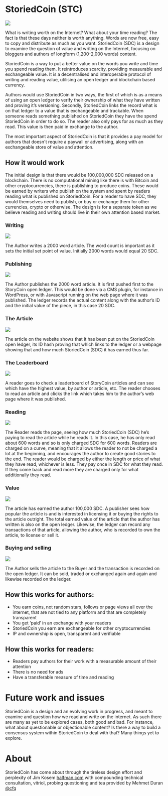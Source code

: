 # StoriedCoin (STC)

![](https://user-images.githubusercontent.com/495102/41728956-f90a5f14-756f-11e8-9f57-97c0aea29fe3.png)

What is writing worth on the Internet? What about your time reading? The fact is that these days neither is worth anything. Words are now free, easy to copy and distribute as much as you want. StoriedCoin (SDC) is a design to examine the question of value and writing on the Internet, focusing on bloggers and authors of longform (1,200-2,000 words) content.

StoriedCoin is a way to put a better value on the words you write and time you spend reading them. It reintroduces scarcity, providing measurable and exchangeable value. It is a decentralised and interoperable protocol of writing and reading value, utilising an open ledger and blockchain based currency.

Authors would use StoriedCoin in two ways, the first of which is as a means of using an open ledger to verify their ownership of what they have written and proving it’s versioning. Secondly, StoriedCoin links the record what is on that ledger to a value that is exchangeable and trackable. When someone reads something published on StoriedCoin they have the spend StoriedCoin in order to do so. The reader also only pays for as much as they read. This value is then paid in exchange to the author.

The most important aspect of StoriedCoin is that it provides a pay model for authors that doesn't require a paywall or advertising, along with an exchangeable store of value and attention.

## How it would work

The initial design is that there would be 100,000,000 SDC released on a blockchain. There is no computational mining like there is with Bitcoin and other cryptocurrencies, there is publishing to produce coins. These would be earned by writers who publish on the system and spent by readers reading what is published on StoriedCoin. For a reader to have SDC, they would themselves need to publish, or buy or exchange them for other currencies, crypto or otherwise. The design is for a separate token as we believe reading and writing should live in their own attention based market.

### Writing

![](https://user-images.githubusercontent.com/495102/40749380-b7786fa2-645b-11e8-83f9-3fd1aa58d594.png) 

The Author writes a 2000 word article. The word count is important as it sets the initial set point of value. Initially 2000 words would equal 20 SDC. 

### Publishing

![](https://user-images.githubusercontent.com/495102/40749536-39d34b52-645c-11e8-865c-0958c1fd0d11.png)

The Author publishes the 2000 word article. It is first pushed first to the StoryCoin open ledger. This would be done via a CMS plugin, for instance in WordPress, or with Javascript running on the web page where it was published. The ledger records the actual content along with the author’s ID and the initial value of the piece, in this case 20 SDC.

### The Article

![](https://user-images.githubusercontent.com/495102/41728552-f778e662-756e-11e8-8b81-02ca271dcd3c.png)

The article on the website shows that it has been put on the StoriedCoin open ledger, its ID hash proving that which links to the ledger or a webpage showing that and how much StoriedCoin (SDC) it has earned thus far.

### The Leaderboard

![](https://user-images.githubusercontent.com/495102/40749603-77829160-645c-11e8-9f2e-94083efaa5fe.png)

A reader goes to check a leaderboard of StoryCoin articles and can see which have the highest value, by author or article, etc. The reader chooses to read an article and clicks the link which takes him to the author’s web page where it was published.

### Reading

![](https://user-images.githubusercontent.com/495102/41728494-db16f108-756e-11e8-9b61-7b405cb81163.png)

The Reader reads the page, seeing how much StoriedCoin (SDC) he’s paying to read the article while he reads it. In this case, he has only read about 600 words and so is only charged SDC for 600 words. Readers are charged on a curve, meaning that it allows the reader to not be charged a lot at the beginning, and encourages the author to create good stories to the end. The reader would be charged by either the length or price of what they have read, whichever is less. They pay once in SDC for what they read. If they come back and read more they are charged only for what additionally they read.

### Value

![](https://user-images.githubusercontent.com/495102/41728621-1ff0455e-756f-11e8-8f7d-d2780a471247.png)

The article has earned the author 100,000 SDC. A publisher sees how popular the article is and is interested in licensing it or buying the rights to the article outright. The total earned value of the article that the author has written is also on the open ledger. Likewise, the ledger can record any transactions of that article, allowing the author, who is recorded to own the article, to license or sell it.

### Buying and selling

![](https://user-images.githubusercontent.com/495102/41728795-8ff06faa-756f-11e8-94b8-c2e68b4ba4cf.png)

The Author sells the article to the Buyer and the transaction is recorded on the open ledger. It can be sold, traded or exchanged again and again and likewise recorded on the ledger.

## How this works for authors:

- You earn coins, not random stars, follows or page views all over the internet, that are not tied to any platform and that are completely transparent
- You get ‘paid’ in an exchange with your readers
- StoriedCoin you earn are exchangeable for other cryptocurrencies
- IP and ownership is open, transparent and verifiable

## How this works for readers:

- Readers pay authors for their work with a measurable amount of their attention
- There is no need for ads
- Have a transferable measure of time and reading

# Future work and issues

StoriedCoin is a design and an evolving work in progress, and meant to examine and question how we read and write on the internet. As such there are many as yet to be explored cases, both good and bad. For instance, what about questionable or objectionable content? Is there a way to build a consensus system within StoriedCoin to deal with that? Many things yet to explore.

# About
StoriedCoin has come about through the tireless design effort and perplexity of Jim Kosem [halfman.com](http://www.halfman.com/) with compounding technical consultation, vitriol, probing questioning and tea provided by Mehmet Duran [@cfq](https://twitter.com/cfqm/)
